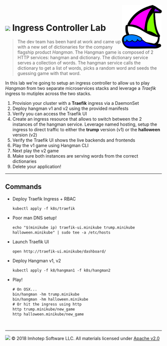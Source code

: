 <img src="../assets/k8sland.png" align="right" width="128" height="auto"/>

<br/>

# <img src="../assets/lab.png" width="32" height="auto"/> Ingress Controller Lab

> The dev team has been hard at work and came up with a new set of dictionaries
> for the company flagship product *Hangman*. The Hangman game is composed of
> 2 HTTP services: hangman and dictionary. The dictionary service serves a
> collection of words. The hangman service calls the dictionary to get a list
> of words, picks a random word and seeds the guessing game with that word.

In this lab we're going to setup an ingress controller to allow us to play
*Hangman* from two separate microservices stacks and leverage a *Traefik* ingress
to mutiplex across the two stacks.

1. Provision your cluster with a **Traefik** ingress via a DaemonSet
1. Deploy hangman v1 and v2 using the provided manifests
1. Verify you can access the Traefik UI
1. Create an ingress resource that allows to switch between the 2 instances of
   the hangman service. Leverage named hosting, setup the ingress to direct
   traffic to either the **trump** version (v1) or the **halloween** version (v2)
1. Verify the Traefik UI shows the live backends and frontends
1. Play the v1 game using Hangman CLI
1. Next play the v2 game
1. Make sure both instances are serving words from the correct dictionaries
1. Delete your application!

---
## Commands

- Deploy Traefik Ingress + RBAC

    ```shell
    kubectl apply -f k8s/traefik
    ```

- Poor man DNS setup!

    ```shell
    echo "$(minikube ip) traefik-ui.minikube trump.minikube halloween.minikube" | sudo tee -a /etc/hosts
    ```

- Launch Traefik UI

    ```shell
    open http://traefik-ui.minikube/dashboard/
    ```

- Deploy Hangman v1, v2

    ```shell
    kubectl apply -f k8/hangman1 -f k8s/hangman2
    ```

- Play!

   ```shell
   # On OSX...
   bin/hangman -hm trump.minikube
   bin/hangman -hm halloween.minikube
   # Or hit the ingress using http
   http trump.minikube/new_game
   http halloween.minikube/new_game
   ```


<br/>

---
<img src="../assets/imhotep_logo.png" width="32" height="auto"/> © 2018 Imhotep Software LLC.
All materials licensed under [Apache v2.0](http://www.apache.org/licenses/LICENSE-2.0)